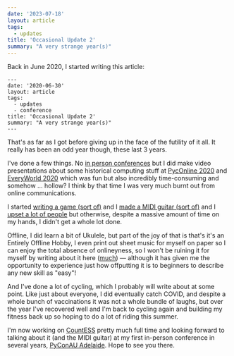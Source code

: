 ```yaml
---
date: '2023-07-18'
layout: article
tags:
  - updates
title: 'Occasional Update 2'
summary: "A very strange year(s)"
---
```


Back in June 2020, I started writing this article:

```
---
date: '2020-06-30'
layout: article
tags:
  - updates
  - conference
title: 'Occasional Update 2'
summary: "A very strange year(s)"
---
```

That's as far as I got before giving up in the face of the futility of it all.
It really has been an odd year though, these last 3 years.

I've done a few things.  No [in person conferences](/art/on-conferencing/) but 
I did make video presentations about some historical computing stuff at
[PycOnline 2020](/art/decoding-the-making-of/) and [EveryWorld 2020](/art/journey-onward-apple-2-and-me/)
which was fun but also incredibly time-consuming and somehow ... hollow?
I think by that time I was very much burnt out from online communications.

I started [writing a game (sort of)](/art/writing-an-apple-2-game-in-2021-1/) and I
[made a MIDI guitar (sort of)](/art/midi-hero/) and I
[upset a lot of people](/art/qr-codes-advice/) but otherwise, despite a massive amount
of time on my hands, I didn't get a whole lot done.

Offline, I did learn a bit of Ukulele, but part of the joy of that is that's it's an Entirely Offline Hobby,
I even print out sheet music for myself on paper so I can enjoy the total absence of onlineyness, so
I won't be ruining it for myself by writing about it here
([much](/art/3d-printed-ukulele-bridge-saddle-pla/)) — although it has given me the opportunity to
experience just how offputting it is to beginners to describe any new skill as "easy"!

And I've done a lot of cycling, which I probably will write about at some point.
Like just about everyone, I did eventually catch COVID, and despite a whole bunch of 
vaccinations it was not a whole bundle of laughs,
but over the year I've recovered well and I'm back to cycling again and 
building my fitness back up so hoping to do a lot of riding this summer.

I'm now working on [CountESS](/art/attack-and-dethrone-excel) pretty much full time and 
looking forward to talking about it (and the MIDI guitar) at my first in-person conference
in several years, [PyConAU Adelaide](https://2023.pycon.org.au/).  Hope to see you there.

